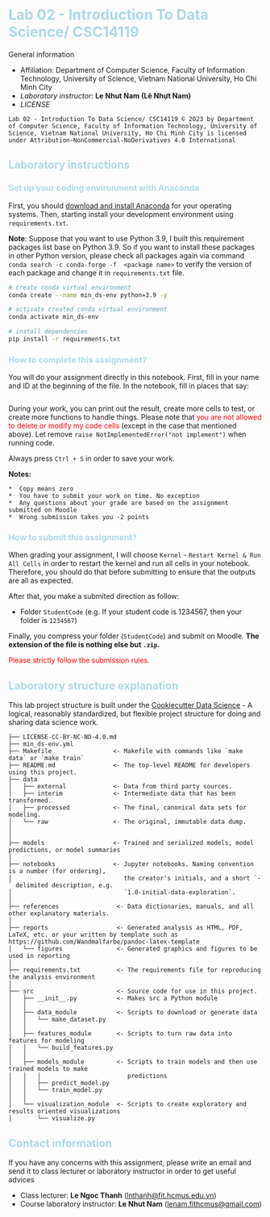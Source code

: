 # <font color=lightblue>Lab 02 - Introduction To Data Science/ CSC14119</font>

General information
- Affiliation: Department of Computer Science, Faculty of Information Technology, University of Science, Vietnam National University, Ho Chi Minh City
- *Laboratory instructor*: **Le Nhut Nam (Lê Nhựt Nam)**
- *LICENSE*
```
Lab 02 - Introduction To Data Science/ CSC14119 © 2023 by Department of Computer Science, Faculty of Information Technology, University of Science, Vietnam National University, Ho Chi Minh City is licensed under Attribution-NonCommercial-NoDerivatives 4.0 International
```

## <font color=lightblue>Laboratory instructions</font>

### <font color=lightblue>Set up your coding environment with Anaconda</font>

First, you should [download and install Anaconda](https://www.anaconda.com/download) for your operating systems. Then, starting install your development environment using ```requirements.txt```. 

**Note**: Suppose that you want to use Python 3.9, I built this requirement packages list base on Python 3.9. So if you want to install these packages in other Python version, please check all packages again via command ```conda search -c conda-forge -f  <package name>``` to verify the version of each package and change it in ```requirements.txt``` file. 

```bash
# create conda virtual environment
conda create --name min_ds-env python=3.9 -y

# activate created conda virtual environment
conda activate min_ds-env

# install dependencies
pip install -r requirements.txt
```

### <font color=lightblue>How to complete this assignment?</font>

You will do your assignment directly in this notebook. First, fill in your name and ID at the beginning of the file. In the notebook, fill in places that say:
```python
```

During your work, you can print out the result, create more cells to test, or create more functions to handle things. Please note that <font color=red>you are not allowed to delete or modify my code cells</font> (except in the case that mentioned above). Let remove `raise NotImplementedError("not implement")` when running code.

Always press `Ctrl + S` in order to save your work.

**Notes:** 

    *  Copy means zero
    *  You have to submit your work on time. No exception
    *  Any questions about your grade are based on the assignment submitted on Moodle
    *  Wrong submission takes you -2 points

### <font color=lightblue>How to submit this assignment?</font>

When grading your assignment, I will choose `Kernel` - `Restart Kernel & Run All Cells` in order to restart the kernel and run all cells in your notebook. Therefore, you should do that before submitting to ensure that the outputs are all as expected.

After that, you make a submited direction as follow:

- Folder `StudentCode` (e.g. If your student code is 1234567, then your folder is `1234567`)

Finally, you compress your folder (`StudentCode`) and submit on Moodle. **The extension of the file is nothing else but `.zip`.**

<font color=red>Please strictly follow the submission rules.</font>

## <font color=lightblue>Laboratory structure explanation</font>

This lab project structure is built under the [Cookiecutter Data Science](https://github.com/drivendata/cookiecutter-data-science) - A logical, reasonably standardized, but flexible project structure for doing and sharing data science work. 

```
├── LICENSE-CC-BY-NC-ND-4.0.md
├── min_ds-env.yml
├── Makefile                 <- Makefile with commands like `make data` or `make train`
├── README.md                <- The top-level README for developers using this project.
├── data
│   ├── external             <- Data from third party sources.
│   ├── interim              <- Intermediate data that has been transformed.
│   ├── processed            <- The final, canonical data sets for modeling.
│   └── raw                  <- The original, immutable data dump.
│
│
├── models                   <- Trained and serialized models, model predictions, or model summaries
│
├── notebooks                <- Jupyter notebooks. Naming convention is a number (for ordering),
│                               the creator's initials, and a short `-` delimited description, e.g.
│                               `1.0-initial-data-exploration`.
│
├── references                <- Data dictionaries, manuals, and all other explanatory materials.
│
├── reports                   <- Generated analysis as HTML, PDF, LaTeX, etc. or your written by template such as https://github.com/Wandmalfarbe/pandoc-latex-template
│   └── figures               <- Generated graphics and figures to be used in reporting
│
├── requirements.txt          <- The requirements file for reproducing the analysis environment
│
├── src                       <- Source code for use in this project.
│   ├── __init__.py           <- Makes src a Python module
│   │
│   ├── data_module           <- Scripts to download or generate data
│   │   └── make_dataset.py
│   │
│   ├── features_module       <- Scripts to turn raw data into features for modeling
│   │   └── build_features.py
│   │
│   ├── models_module         <- Scripts to train models and then use trained models to make
│   │   │                        predictions
│   │   ├── predict_model.py
│   │   └── train_model.py
│   │
│   └── visualization_module  <- Scripts to create exploratory and results oriented visualizations
│       └── visualize.py
```

## <font color=lightblue>Contact information</font>

If you have any concerns with this assignment, please write an email and send it to class lecturer or laboratory instructor in order to get useful advices
- Class lecturer: **Le Ngoc Thanh** (lnthanh@fit.hcmus.edu.vn)
- Course laboratory instructor: **Le Nhut Nam** (lenam.fithcmus@gmail.com)

